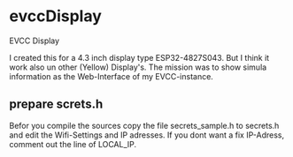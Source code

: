 # evccDisplay
EVCC Display

I created this for a 4.3 inch display type ESP32-4827S043. But I think it work also un other (Yellow) Display's.
The mission was to show simula information as the Web-Interface of my EVCC-instance. 

## prepare screts.h
Befor you compile the sources copy the file secrets_sample.h to secrets.h and edit the Wifi-Settings and IP adresses. If you dont want a fix IP-Adress, comment out the line of LOCAL_IP.
